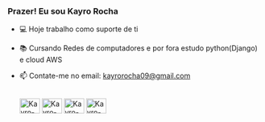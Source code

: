 ### Prazer! Eu sou Kayro Rocha

- 💻 Hoje trabalho como suporte de ti
- 📚 Cursando Redes de computadores e por fora estudo python(Django) e cloud AWS
- 📫 Contate-me no email: kayrorocha09@gmail.com

  <div style="display: inline_block"><br>
    <img align="center" alt="Kayro-Python" height="30" width="40" src="https://cdn.jsdelivr.net/gh/devicons/devicon/icons/python/python-original.svg" />
    <img align="center" alt="Kayro-Python" height="30" width="40" src="https://cdn.jsdelivr.net/gh/devicons/devicon/icons/django/django-plain.svg" />
    <img align="center" alt="Kayro-Python" height="30" width="40" src="https://cdn.jsdelivr.net/gh/devicons/devicon/icons/mysql/mysql-original-wordmark.svg" />
    <img align="center" alt="Kayro-Python" height="30" width="40" src="https://cdn.jsdelivr.net/gh/devicons/devicon/icons/googlecloud/googlecloud-plain.svg" />     
  </div>

